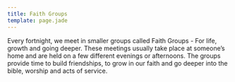 ```yaml
---
title: Faith Groups
template: page.jade
---
```


Every fortnight, we meet in smaller groups called Faith Groups - For life, growth and going deeper.
These meetings usually take place at someone’s home and are held on a few different evenings or afternoons. The groups provide time to build friendships, to grow in our faith and go deeper into the bible, worship and acts of service.
